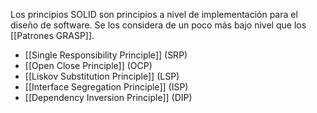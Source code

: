 Los principios SOLID son principios a nivel de implementación para el diseño de software. Se los considera de un poco más bajo nivel que los [[Patrones GRASP]].

- [[Single Responsibility Principle]] (SRP)
- [[Open Close Principle]] (OCP)
- [[Liskov Substitution Principle]] (LSP)
- [[Interface Segregation Principle]] (ISP)
- [[Dependency Inversion Principle]] (DIP)